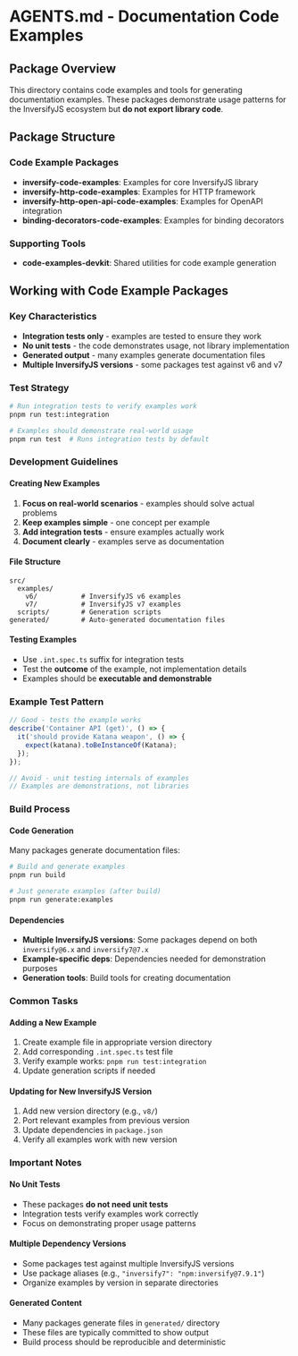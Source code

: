 # AGENTS.md - Documentation Code Examples

## Package Overview

This directory contains code examples and tools for generating documentation examples. These packages demonstrate usage patterns for the InversifyJS ecosystem but **do not export library code**.

## Package Structure

### Code Example Packages
- **inversify-code-examples**: Examples for core InversifyJS library
- **inversify-http-code-examples**: Examples for HTTP framework
- **inversify-http-open-api-code-examples**: Examples for OpenAPI integration
- **binding-decorators-code-examples**: Examples for binding decorators

### Supporting Tools
- **code-examples-devkit**: Shared utilities for code example generation

## Working with Code Example Packages

### Key Characteristics
- **Integration tests only** - examples are tested to ensure they work
- **No unit tests** - the code demonstrates usage, not library implementation
- **Generated output** - many examples generate documentation files
- **Multiple InversifyJS versions** - some packages test against v6 and v7

### Test Strategy
```bash
# Run integration tests to verify examples work
pnpm run test:integration

# Examples should demonstrate real-world usage
pnpm run test  # Runs integration tests by default
```

### Development Guidelines

#### Creating New Examples
1. **Focus on real-world scenarios** - examples should solve actual problems
2. **Keep examples simple** - one concept per example
3. **Add integration tests** - ensure examples actually work
4. **Document clearly** - examples serve as documentation

#### File Structure
```
src/
  examples/
    v6/           # InversifyJS v6 examples
    v7/           # InversifyJS v7 examples
  scripts/        # Generation scripts
generated/        # Auto-generated documentation files
```

#### Testing Examples
- Use `.int.spec.ts` suffix for integration tests
- Test the **outcome** of the example, not implementation details
- Examples should be **executable and demonstrable**

### Example Test Pattern
```typescript
// Good - tests the example works
describe('Container API (get)', () => {
  it('should provide Katana weapon', () => {
    expect(katana).toBeInstanceOf(Katana);
  });
});

// Avoid - unit testing internals of examples
// Examples are demonstrations, not libraries
```

### Build Process

#### Code Generation
Many packages generate documentation files:
```bash
# Build and generate examples
pnpm run build

# Just generate examples (after build)
pnpm run generate:examples
```

#### Dependencies
- **Multiple InversifyJS versions**: Some packages depend on both `inversify@6.x` and `inversify7@7.x`
- **Example-specific deps**: Dependencies needed for demonstration purposes
- **Generation tools**: Build tools for creating documentation

### Common Tasks

#### Adding a New Example
1. Create example file in appropriate version directory
2. Add corresponding `.int.spec.ts` test file
3. Verify example works: `pnpm run test:integration`
4. Update generation scripts if needed

#### Updating for New InversifyJS Version
1. Add new version directory (e.g., `v8/`)
2. Port relevant examples from previous version
3. Update dependencies in `package.json`
4. Verify all examples work with new version

### Important Notes

#### No Unit Tests
- These packages **do not need unit tests**
- Integration tests verify examples work correctly
- Focus on demonstrating proper usage patterns

#### Multiple Dependency Versions
- Some packages test against multiple InversifyJS versions
- Use package aliases (e.g., `"inversify7": "npm:inversify@7.9.1"`)
- Organize examples by version in separate directories

#### Generated Content
- Many packages generate files in `generated/` directory
- These files are typically committed to show output
- Build process should be reproducible and deterministic
